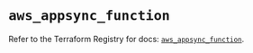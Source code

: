 # `aws_appsync_function`

Refer to the Terraform Registry for docs: [`aws_appsync_function`](https://registry.terraform.io/providers/hashicorp/aws/5.45.0/docs/resources/appsync_function).
